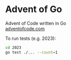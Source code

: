 # Advent of Go

Advent of Code written in Go  
[adventofcode.com](https://adventofcode.com/)

To run tests (e.g. 2023):

```bash
cd 2023
go test ./... --count=1
```
